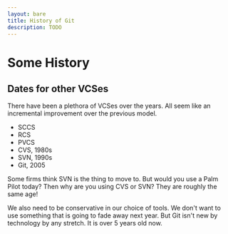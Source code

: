 ```yaml
---
layout: bare
title: History of Git
description: TODO
---
```


# Some History

## Dates for other VCSes
There have been a plethora of VCSes over the years. All seem like an incremental improvement over the previous model.

* SCCS
* RCS
* PVCS
* CVS, 1980s
* SVN, 1990s
* Git, 2005

Some firms think SVN is the thing to move to. But would you use a Palm Pilot today? Then why are you using CVS or SVN? They are roughly the same age!

We also need to be conservative in our choice of tools. We don't want to use something that is going to fade away next year. But Git isn't new by technology by any stretch. It is over 5 years old now.
